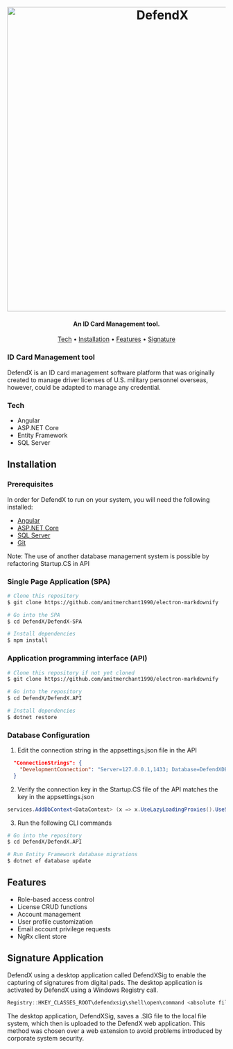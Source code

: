 <h1 align="center">
  <br>
  <img src="/doc/banner.png" alt="DefendX" width="700">
</h1>

<h4 align="center">An ID Card Management tool.</h4>

<p align="center">
  <a href="#tech">Tech</a> •
  <a href="#installation">Installation</a> •
  <a href="#features">Features</a> •
  <a href="#signature-application">Signature</a>
</p>

### ID Card Management tool
DefendX is an ID card management software platform that was originally created to manage driver licenses of U.S. military personnel overseas, however, could be adapted to manage any credential.

### Tech
*   Angular
*   ASP.NET Core
*   Entity Framework
*   SQL Server

## Installation
### Prerequisites

In order for DefendX to run on your system, you will need the following installed:

*   [Angular](https://angular.io/guide/setup-local)
*   [ASP.NET Core](https://dotnet.microsoft.com/download)
*   [SQL Server](https://www.microsoft.com/en-us/sql-server/sql-server-downloads) 
*   [Git](https://git-scm.com)

Note: The use of another database management system is possible by refactoring Startup.CS in API  

### Single Page Application (SPA)
```bash
# Clone this repository
$ git clone https://github.com/amitmerchant1990/electron-markdownify

# Go into the SPA
$ cd DefendX/DefendX-SPA

# Install dependencies
$ npm install
```

### Application programming interface (API) 
```bash
# Clone this repository if not yet cloned
$ git clone https://github.com/amitmerchant1990/electron-markdownify

# Go into the repository
$ cd DefendX/DefendX.API

# Install dependencies
$ dotnet restore
```

### Database Configuration
1. Edit the connection string in the appsettings.json file in the API
```json
  "ConnectionStrings": {
    "DevelopmentConnection": "Server=127.0.0.1,1433; Database=DefendXDB; Uid=SomeUserID; Pwd=SomePassword"
  }
```

2. Verify the connection key in the Startup.CS file of the API matches the key in the appsettings.json
```csharp
services.AddDbContext<DataContext> (x => x.UseLazyLoadingProxies().UseSqlServer (Configuration.GetConnectionString ("DevelopmentConnection")));
```

3. Run the following CLI commands
```bash
# Go into the repository
$ cd DefendX/DefendX.API

# Run Entity Framework database migrations
$ dotnet ef database update
```

## Features

*   Role-based access control
*   License CRUD functions
*   Account management
*   User profile customization
*   Email account privilege requests
*   NgRx client store

## Signature Application
DefendX using a desktop application called DefendXSig to enable the capturing of signatures from digital pads.  The desktop application is activated by DefendX using a Windows Registry call.

```powershell
Registry::HKEY_CLASSES_ROOT\defendxsig\shell\open\command <absolute file path to DefendXSig>
```
The desktop application, DefendXSig, saves a .SIG file to the local file system, which then is uploaded to the DefendX web application.  This method was chosen over a web extension to avoid problems introduced by corporate system security. 

